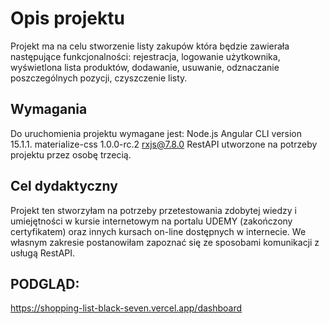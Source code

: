 # Opis projektu

Projekt ma na celu stworzenie listy zakupów która będzie zawierała następujące funkcjonalności: rejestracja, logowanie użytkownika, wyświetlona lista produktów, dodawanie, usuwanie, odznaczanie poszczególnych pozycji, czyszczenie listy.


## Wymagania

Do uruchomienia projektu wymagane jest:
Node.js 
Angular CLI version 15.1.1.
materialize-css 1.0.0-rc.2
rxjs@7.8.0
RestAPI utworzone na potrzeby projektu przez osobę trzecią.

## Cel dydaktyczny

Projekt ten stworzyłam na potrzeby przetestowania zdobytej wiedzy i umiejętności w kursie internetowym na portalu UDEMY  (zakończony certyfikatem) oraz innych kursach on-line dostępnych w internecie.  We własnym zakresie postanowiłam zapoznać się ze sposobami komunikacji z usługą RestAPI.

## PODGLĄD:

https://shopping-list-black-seven.vercel.app/dashboard
